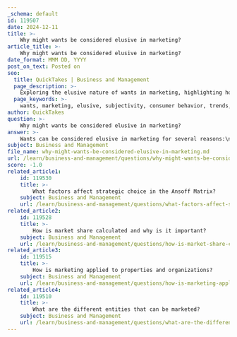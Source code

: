 ```yaml
---
_schema: default
id: 119507
date: 2024-12-11
title: >-
    Why might wants be considered elusive in marketing?
article_title: >-
    Why might wants be considered elusive in marketing?
date_format: MMM DD, YYYY
post_on_text: Posted on
seo:
  title: QuickTakes | Business and Management
  page_description: >-
    Exploring the elusive nature of wants in marketing, highlighting how subjectivity, variability, and external influences complicate consumer preferences and attitudes.
  page_keywords: >-
    wants, marketing, elusive, subjectivity, consumer behavior, trends, motivations, preferences, purchasing behavior, consumer psychology
author: QuickTakes
question: >-
    Why might wants be considered elusive in marketing?
answer: >-
    Wants can be considered elusive in marketing for several reasons:\n\n1. **Subjectivity and Variability**: Wants are inherently subjective and can vary significantly among individuals based on personal tastes, experiences, and cultural influences. Unlike needs, which are essential for survival, wants are aspirational and can change over time. This variability makes it challenging for marketers to pinpoint what specific wants resonate with their target audience.\n\n2. **Influence of Marketing and Trends**: Wants are often shaped by external factors such as marketing campaigns, social trends, and peer influences. As a result, what consumers desire can shift rapidly, making it difficult for businesses to keep up with changing consumer preferences. This dynamic nature of wants can lead to confusion and misalignment between what consumers say they want and what they actually purchase.\n\n3. **Discrepancy Between Attitude and Behavior**: There is often a gap between consumers' expressed desires and their actual purchasing behavior. For instance, many consumers may express a preference for eco-friendly products but fail to follow through with purchases due to habits, social influences, or perceived barriers. This phenomenon highlights the complexity of consumer motivations and the challenges marketers face in translating wants into actionable demand.\n\n4. **Understanding Motivations**: Marketers must go beyond simply identifying wants; they need to understand the underlying motivations that drive these desires. This requires a deep understanding of consumer psychology and behavior, which can be difficult to ascertain. The more marketers can discern the "whys" behind consumer wants, the better they can tailor their offerings to meet those desires effectively.\n\n5. **Marketing's Role**: While marketing does not create needs, it plays a crucial role in illuminating consumer wants. Marketers must navigate the fine line between guiding consumers toward their wants and creating artificial desires for products that may not be necessary. This balancing act can complicate the marketing strategy, as businesses strive to create value while remaining ethical in their approach.\n\nIn summary, the elusive nature of wants in marketing stems from their subjective and variable characteristics, the influence of external factors, the gap between consumer attitudes and behaviors, the need for understanding deeper motivations, and the complex role of marketing in shaping consumer perceptions.
subject: Business and Management
file_name: why-might-wants-be-considered-elusive-in-marketing.md
url: /learn/business-and-management/questions/why-might-wants-be-considered-elusive-in-marketing
score: -1.0
related_article1:
    id: 119530
    title: >-
        What factors affect strategic choice in the Ansoff Matrix?
    subject: Business and Management
    url: /learn/business-and-management/questions/what-factors-affect-strategic-choice-in-the-ansoff-matrix
related_article2:
    id: 119528
    title: >-
        How is market share calculated and why is it important?
    subject: Business and Management
    url: /learn/business-and-management/questions/how-is-market-share-calculated-and-why-is-it-important
related_article3:
    id: 119515
    title: >-
        How is marketing applied to properties and organizations?
    subject: Business and Management
    url: /learn/business-and-management/questions/how-is-marketing-applied-to-properties-and-organizations
related_article4:
    id: 119510
    title: >-
        What are the different entities that can be marketed?
    subject: Business and Management
    url: /learn/business-and-management/questions/what-are-the-different-entities-that-can-be-marketed
---
```


&nbsp;